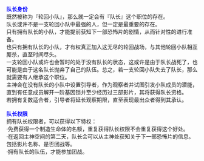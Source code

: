 <title>队长</title>
<meta name="GENERATOR" content="WinCHM">
<meta http-equiv="Content-Type" content="text/html; charset=gb2312">
<strong><span style="color: blue" class="bbc_color">队长身份</span></strong><br>
既然被称为『轮回小队』，那么就一定会有『队长』这个职位的存在。<br>
队长或许不是一支轮回小队中最强的人，但一定是最重要的存在。<br>
只有拥有队长的小队，才能提前获知下一部恐怖片的剧情，从而针对性的进行准备。<br>
也只有拥有队长的小队，才有权真正加入这无尽的轮回战场，与其他轮回小队相互厮杀，直至时间尽头。<br>
一支轮回小队或许也会暂时的处于没有队长的状态，这或许是由于队长战死了，也可能是由于这名队长抛弃了自己的队伍。总之，若一支轮回小队失去了队长，那么就需要有人继承这个职位。<br>
主神会在没有队长的小队中设置引导者，作为观察者并试图引发小队成员的潜能，直到有任意成员解开一阶基因锁并至少经历过三部影片，其将获得队长资格。<br>
若拥有复数适合者，引导者将延长观察期限，直至表现最出众者得到其承认。<br>
<br>
<strong><span style="color: blue" class="bbc_color">队长权限</span></strong><br>
拥有队长权限者，可以获得以下特权：<br>
·免费获得一个制造生命体的名额，重复获得队长权限不会重复获得这个好处。<br>
·在返回主神空间的第二天，队长会可以从主神处获知关于下一部恐怖片的信息。包括影片名称、是否团战等。<br>
·拥有队长的队伍，才能参加团战。<br>